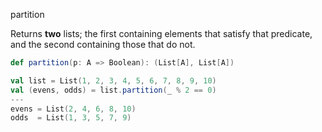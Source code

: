 partition

Returns **two** lists; the first containing elements that satisfy that predicate, and the second containing those that do not.

```scala
def partition(p: A => Boolean): (List[A], List[A])
```

```scala
val list = List(1, 2, 3, 4, 5, 6, 7, 8, 9, 10)
val (evens, odds) = list.partition(_ % 2 == 0)
---
evens = List(2, 4, 6, 8, 10)
odds  = List(1, 3, 5, 7, 9)
```
